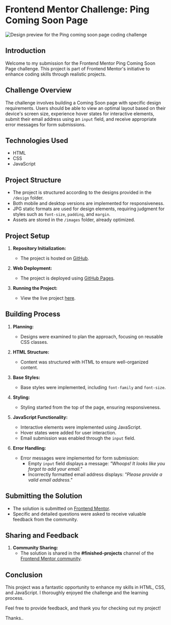 # Frontend Mentor Challenge: Ping Coming Soon Page

![Design preview for the Ping coming soon page coding challenge](./design/desktop-preview.jpg)

## Introduction

Welcome to my submission for the Frontend Mentor Ping Coming Soon Page challenge. This project is part of Frontend Mentor's initiative to enhance coding skills through realistic projects.

## Challenge Overview

The challenge involves building a Coming Soon page with specific design requirements. Users should be able to view an optimal layout based on their device's screen size, experience hover states for interactive elements, submit their email address using an `input` field, and receive appropriate error messages for form submissions.

## Technologies Used

- HTML
- CSS
- JavaScript

## Project Structure

- The project is structured according to the designs provided in the `/design` folder.
- Both mobile and desktop versions are implemented for responsiveness.
- JPG static formats are used for design elements, requiring judgment for styles such as `font-size`, `padding`, and `margin`.
- Assets are stored in the `/images` folder, already optimized.

## Project Setup

1. **Repository Initialization:**
   - The project is hosted on [GitHub](https://github.com/Riska997/Ping-single-column-coming-soon-page.git).

2. **Web Deployment:**
   - The project is deployed using [GitHub Pages](https://pages.github.com/).

3. **Running the Project:**
   - View the live project [here](https://yourusername.github.io/your-repo-name).

## Building Process

1. **Planning:**
   - Designs were examined to plan the approach, focusing on reusable CSS classes.

2. **HTML Structure:**
   - Content was structured with HTML to ensure well-organized content.

3. **Base Styles:**
   - Base styles were implemented, including `font-family` and `font-size`.

4. **Styling:**
   - Styling started from the top of the page, ensuring responsiveness.

5. **JavaScript Functionality:**
   - Interactive elements were implemented using JavaScript.
   - Hover states were added for user interaction.
   - Email submission was enabled through the `input` field.

6. **Error Handling:**
   - Error messages were implemented for form submission:
      - Empty `input` field displays a message: *"Whoops! It looks like you forgot to add your email."*
      - Incorrectly formatted email address displays: *"Please provide a valid email address."*

## Submitting the Solution

- The solution is submitted on [Frontend Mentor](https://www.frontendmentor.io/).
- Specific and detailed questions were asked to receive valuable feedback from the community.

## Sharing and Feedback

1. **Community Sharing:**
   - The solution is shared in the **#finished-projects** channel of the [Frontend Mentor community](https://www.frontendmentor.io/community).

   
## Conclusion

This project was a fantastic opportunity to enhance my skills in HTML, CSS, and JavaScript. I thoroughly enjoyed the challenge and the learning process.

Feel free to provide feedback, and thank you for checking out my project!

Thanks..
